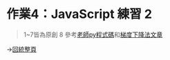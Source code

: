 # 作業4：JavaScript 練習 2

>1~7皆為原創
>8 參考[老師py程式碼](https://github.com/ccc112b/py2cs/blob/master/03-%E4%BA%BA%E5%B7%A5%E6%99%BA%E6%85%A7/02-%E5%84%AA%E5%8C%96%E7%AE%97%E6%B3%95/02-%E6%B7%B1%E5%BA%A6%E5%AD%B8%E7%BF%92%E5%84%AA%E5%8C%96/02-%E6%A2%AF%E5%BA%A6/vecGradient.py)和[梯度下降法文章](https://github.com/ccc112b/py2cs/blob/master/03-%E4%BA%BA%E5%B7%A5%E6%99%BA%E6%85%A7/02-%E5%84%AA%E5%8C%96%E7%AE%97%E6%B3%95/(完全理解並自行撰寫)02-%E6%B7%B1%E5%BA%A6%E5%AD%B8%E7%BF%92%E5%84%AA%E5%8C%96/%E6%A2%AF%E5%BA%A6%E4%B8%8B%E9%99%8D%E6%B3%95.md)


→[回統整頁](https://peterwang0329.github.io/wp/index.html)